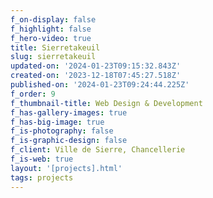 ```yaml
---
f_on-display: false
f_highlight: false
f_hero-video: true
title: Sierretakeuil
slug: sierretakeuil
updated-on: '2024-01-23T09:15:32.843Z'
created-on: '2023-12-18T07:45:27.518Z'
published-on: '2024-01-23T09:24:44.225Z'
f_order: 9
f_thumbnail-title: Web Design & Development
f_has-gallery-images: true
f_has-big-image: true
f_is-photography: false
f_is-graphic-design: false
f_client: Ville de Sierre, Chancellerie
f_is-web: true
layout: '[projects].html'
tags: projects
---
```



